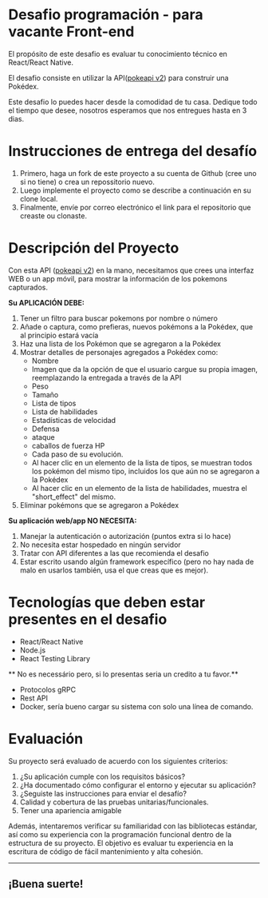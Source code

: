 # Desafio programación - para vacante Front-end

El propósito de este desafio es evaluar tu conocimiento técnico en React/React Native.

El desafio consiste en utilizar la API([pokeapi v2](https://pokeapi.co/docsv2/#)) para construir una Pokédex.

Este desafio lo puedes hacer desde la comodidad de tu casa. Dedique todo el tiempo que desee, nosotros esperamos que nos entregues hasta en 3 dias.

# Instrucciones de entrega del desafío

1. Primero, haga un fork de este proyecto a su cuenta de Github (cree uno si no tiene) o crea un repossitorio nuevo.
2. Luego implemente el proyecto como se describe a continuación en su clone local.
3. Finalmente, envíe por correo electrónico el link para el repositorio que creaste ou clonaste.

# Descripción del Proyecto

Con esta API ([pokeapi v2](https://pokeapi.co/docsv2/#)) en la mano, necesitamos que crees una interfaz WEB o un app móvil, para mostrar la información de los pokemons capturados.

**Su APLICACIÓN DEBE:**

1. Tener un filtro para buscar pokemons por nombre o número
2. Añade o captura, como prefieras, nuevos pokémons a la Pokédex, que al principio estará vacía
3. Haz una lista de los Pokémon que se agregaron a la Pokédex
4. Mostrar detalles de personajes agregados a Pokédex como:
   - Nombre
   - Imagen que da la opción de que el usuario cargue su propia imagen, reemplazando la entregada a través de la API
   - Peso
   - Tamaño
   - Lista de tipos
   - Lista de habilidades
   - Estadísticas de velocidad
   - Defensa
   - ataque
   - caballos de fuerza HP
   - Cada paso de su evolución.
   - Al hacer clic en un elemento de la lista de tipos, se muestran todos los pokémon del mismo tipo, incluidos los que aún no se agregaron a la Pokédex
   - Al hacer clic en un elemento de la lista de habilidades, muestra el "short_effect" del mismo.
5. Eliminar pokémons que se agregaron a Pokédex

**Su aplicación web/app NO NECESITA:**

1. Manejar la autenticación o autorización (puntos extra si lo hace)
2. No necesita estar hospedado en ningún servidor
3. Tratar con API diferentes a las que recomienda el desafio
4. Estar escrito usando algún framework específico (pero no hay nada de malo en usarlos también, usa el que creas que es mejor).

# Tecnologías que deben estar presentes en el desafio

- React/React Native
- Node.js
- React Testing Library

** No es necessário pero, si lo presentas seria un credito a tu favor.**

- Protocolos gRPC
- Rest API
- Docker, sería bueno cargar su sistema con solo una línea de comando.

# Evaluación

Su proyecto será evaluado de acuerdo con los siguientes criterios:

1. ¿Su aplicación cumple con los requisitos básicos?
2. ¿Ha documentado cómo configurar el entorno y ejecutar su aplicación?
3. ¿Seguiste las instrucciones para enviar el desafío?
4. Calidad y cobertura de las pruebas unitarias/funcionales.
5. Tener una apariencia amigable

Además, intentaremos verificar su familiaridad con las bibliotecas estándar, así como su experiencia con la programación funcional dentro de la estructura de su proyecto. El objetivo es evaluar tu experiencia en la escritura de código de fácil mantenimiento y alta cohesión.

---

## ¡Buena suerte!

